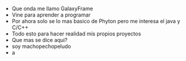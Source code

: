 - Que onda me llamo GalaxyFrame
- Vine para aprender a programar
- Por ahora solo se lo mas basico de Phyton pero me interesa el java y C/C++
- Todo esto para hacer realidad mis propios proyectos
- Que mas se dice aqui?
- soy machopechopeludo
- a

<!---
GalaxyFrame121/GalaxyFrame121 is a ✨ special ✨ repository because its `README.md` (this file) appears on your GitHub profile.
You can click the Preview link to take a look at your changes.
--->

